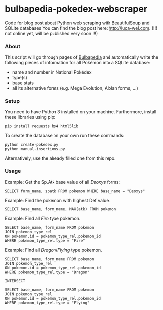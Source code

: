 # bulbapedia-pokedex-webscraper
Code for blog post about Python web scraping with BeautifulSoup and SQLite databases
You can find the blog post here: http://luca-wel.com. (!!! not online yet, will be published very soon !!!)

### About
This script will go through pages of [Bulbapedia](https://bulbapedia.bulbagarden.net/wiki/Main_Page)
and automatically write the following pieces of information for all Pokémon into a SQLite database:
* name and number in National Pokédex
* type(s)
* base stats
* all its alternative forms (e.g. Mega Evolution, Alolan forms, ...)

### Setup
You need to have Python 3 installed on your machine.
Furthermore, install these libraries using pip:
```
pip install requests bs4 html5lib
```

To create the database on your own run these commands:
```
python create-pokedex.py
python manual-insertions.py
```
Alternatively, use the already filled one from this repo.

### Usage
Example: Get the Sp.Atk base value of all _Deoxys_ forms:
```
SELECT form_name, spatk FROM pokemon WHERE base_name = "Deoxys"
```

Example: Find the pokemon with highest Def value.
```
SELECT base_name, form_name, MAX(atk) FROM pokemon
```

Example: Find all _Fire_ type pokemon.
```
SELECT base_name, form_name FROM pokemon
JOIN pokemon_type_rel
ON pokemon.id = pokemon_type_rel.pokemon_id
WHERE pokemon_type_rel.type = "Fire"
```

Example: Find all _Dragon_/_Flying_ type pokemon.
```
SELECT base_name, form_name FROM pokemon
JOIN pokemon_type_rel
ON pokemon.id = pokemon_type_rel.pokemon_id
WHERE pokemon_type_rel.type = "Dragon"

INTERSECT

SELECT base_name, form_name FROM pokemon
JOIN pokemon_type_rel
ON pokemon.id = pokemon_type_rel.pokemon_id
WHERE pokemon_type_rel.type = "Flying"
```
